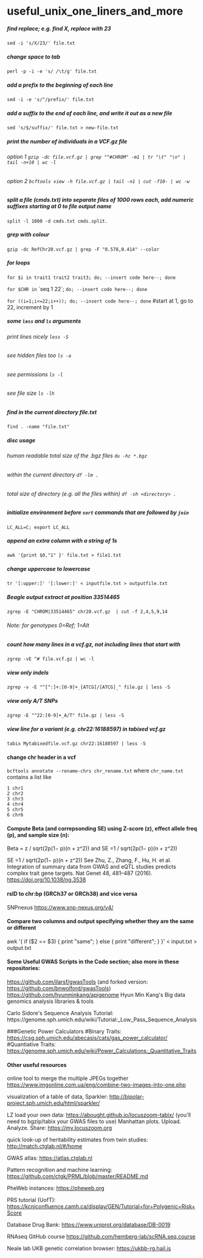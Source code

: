 # useful_unix_one_liners_and_more

##### find replace; e.g. find X, replace with 23
`sed -i 's/X/23/' file.txt` 

##### change space to tab
`perl -p -i -e 's/ /\t/g' file.txt` 

##### add a prefix to the beginning of each line
`sed -i -e 's/^/prefix/' file.txt` 

##### add a suffix to the end of each line, and write it out as a new file
`sed 's/$/suffix/' file.txt > new-file.txt`

##### print the number of individuals in a VCF.gz file
###### option 1 `gzip -dc file.vcf.gz | grep "^#CHROM" -m1 | tr "\t" "\n" | tail -n+10 | wc -l`
###### option 2 `bcftools view -h file.vcf.gz | tail -n1 | cut -f10- | wc -w`

##### split a file (cmds.txt) into separate files of 1000 rows each, add numeric suffixes starting at 0 to file output name
`split -l 1000 -d cmds.txt cmds.split.` 

##### grep with colour
`gzip -dc RefChr20.vcf.gz | grep -F "0.578,0.414" --color`

##### for loops
`for $i in trait1 trait2 trait3; do; --insert code here--; done`

`for $CHR in` \`seq 1 22\`; `do; --insert code here--; done`

`for ((i=1;i<=22;i++)); do; --insert code here--; done` #start at 1, go to 22, increment by 1

##### some `less` and `ls` arguments
###### print lines nicely `less -S` 
###### see hidden files too `ls -a`
###### see permissions `ls -l` 
###### see file size `ls -lh`

##### find in the current directory file.txt
`find . -name "file.txt"`

##### disc usage 
###### human readable total size of the .bgz files `du -hc *.bgz` 
###### within the current directory `df -lm .`
###### total size of directory (e.g. all the files within) `df -sh <directory> .`

##### initialize environment before `sort` commands that are followed by `join`
`LC_ALL=C; export LC_ALL`

##### append an extra column with a string of 1s
`awk '{print $0,"1" }' file.txt > file1.txt` 

##### change uppercase to lowercase
`tr '[:upper:]' '[:lower:]' < inputfile.txt > outputfile.txt`

##### Beagle output extract at position 33514465
`zgrep -E "CHROM|33514465" chr20.vcf.gz  | cut -f 2,4,5,9,14`
###### Note: for genotypes 0=Ref; 1=Alt

##### count how many lines in a vcf.gz, not including lines that start with #
`zgrep -vE ^# file.vcf.gz | wc -l`

##### view only indels
`zgrep -v -E "^[^:]+:[0-9]+_[ATCG]/[ATCG]_" file.gz | less -S`

##### view only A/T SNPs
`zgrep -E "^22:[0-9]+_A/T" file.gz | less -S`

##### view line for a variant (e.g. chr22:16188597) in tabixed vcf.gz
`tabix Mytabixedfile.vcf.gz chr22:16188597 | less -S` 

#### change chr header in a vcf
`bcftools annotate --rename-chrs chr_rename.txt` where `chr_name.txt` contains a list like
```
1 chr1
2 chr2
3 chr3
4 chr4
5 chr5
6 chr6
```

#### Compute Beta (and correpsonding SE) using Z-score (z), effect allele freq (p), and sample size (n):
Beta = z / sqrt(2p(1− p)(n + z^2)) and SE =1 / sqrt(2p(1− p)(n + z^2))

SE =1 / sqrt(2p(1− p)(n + z^2))
See Zhu, Z., Zhang, F., Hu, H. et al. Integration of summary data from GWAS and eQTL studies predicts complex trait gene targets. Nat Genet 48, 481–487 (2016). https://doi.org/10.1038/ng.3538

#### rsID to chr:bp (GRCh37 or GRCh38) and vice versa
SNPnexus https://www.snp-nexus.org/v4/

#### Compare two columns and output specifying whether they are the same or different
awk '{ if ($2 == $3) { print "same"; } else { print "different"; } }' < input.txt > output.txt

#### Some Useful GWAS Scripts in the Code section; also more in these repositories:
https://github.com/ilarsf/gwasTools (and forked version: https://github.com/bnwolford/gwasTools)
https://github.com/hyunminkang/apigenome Hyun Min Kang's Big data genomics analysis libraries & tools
<p>Carlo Sidore's Sequence Analysis Tutorial: https://genome.sph.umich.edu/wiki/Tutorial:_Low_Pass_Sequence_Analysis

###Genetic Power Calculators
#Binary Traits: https://csg.sph.umich.edu/abecasis/cats/gas_power_calculator/
#Quantiative Traits: https://genome.sph.umich.edu/wiki/Power_Calculations:_Quantitative_Traits

#### Other useful resources
online tool to merge the multiple JPEGs together https://www.imgonline.com.ua/eng/combine-two-images-into-one.php

visualization of a table of data, Sparkler: http://bipolar-project.sph.umich.edu/html/sparkler/ 

LZ load your own data: https://abought.github.io/locuszoom-tabix/ (you'll need to bgzip/tabix your GWAS files to use)
Manhattan plots. Upload. Analyze. Share: https://my.locuszoom.org 

quick look-up of heritability estimates from twin studies: http://match.ctglab.nl/#/home

GWAS atlas: https://atlas.ctglab.nl

Pattern recognition and machine learning: https://github.com/ctgk/PRML/blob/master/README.md

PheWeb instances: https://pheweb.org
  
PRS tutorial (UofT): https://kcniconfluence.camh.ca/display/GEN/Tutorial+for+Polygenic+Risk+Score
  
Database Drug Bank: https://www.uniprot.org/database/DB-0019
  
RNAseq GitHub course https://github.com/hemberg-lab/scRNA.seq.course
  
Neale lab UKB genetic correlation browser: https://ukbb-rg.hail.is
